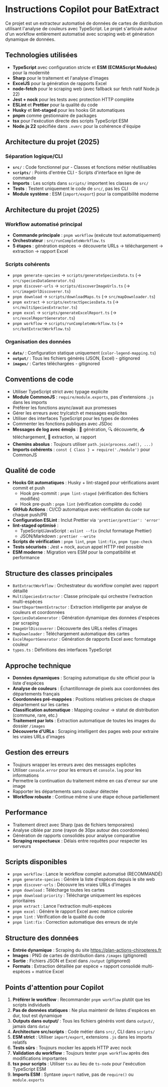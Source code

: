 <!-- Use this file to provide workspace-specific custom instructions to Copilot. For more details, visit https://code.visualstudio.com/docs/copilot/copilot-customization#_use-a-githubcopilotinstructionsmd-file -->

# Instructions Copilot pour BatExtract

Ce projet est un extracteur automatisé de données de cartes de distribution utilisant l'analyse de couleurs avec TypeScript. Le projet s'articule autour d'un workflow entièrement automatisé avec scraping web et génération dynamique de données.

## Technologies utilisées

- **TypeScript** avec configuration stricte et **ESM (ECMAScript Modules)** pour la modernité
- **Sharp** pour le traitement et l'analyse d'images
- **ExcelJS** pour la génération de rapports Excel
- **node-fetch** pour le scraping web (avec fallback sur fetch natif Node.js 22)
- **Jest + nock** pour les tests avec protection HTTP complète
- **ESLint** et **Prettier** pour la qualité du code
- **Husky** et **lint-staged** pour les hooks Git automatiques
- **pnpm** comme gestionnaire de packages
- **tsx** pour l'exécution directe des scripts TypeScript ESM
- **Node.js 22** spécifiée dans `.nvmrc` pour la cohérence d'équipe

## Architecture du projet (2025)

### Séparation logique/CLI

- **`src/`** : Code fonctionnel pur - Classes et fonctions métier réutilisables
- **`scripts/`** : Points d'entrée CLI - Scripts d'interface en ligne de commande
- **Imports** : Les scripts dans `scripts/` importent les classes de `src/`
- **Tests** : Testent uniquement le code de `src/`, pas les CLI
- **Module système** : ESM (`import/export`) pour la compatibilité moderne

## Architecture du projet (2025)

### Workflow automatisé principal

- **Commande principale** : `pnpm workflow` (exécute tout automatiquement)
- **Orchestrateur** : `src/runCompleteWorkflow.ts`
- **5 étapes** : génération espèces → découverte URLs → téléchargement → extraction → rapport Excel

### Scripts cohérents

- `pnpm generate-species` → `scripts/generateSpeciesData.ts` (→ `src/speciesDataGenerator.ts`)
- `pnpm discover-urls` → `scripts/discoverImageUrls.ts` (→ `src/imageUrlDiscoverer.ts`)
- `pnpm download` → `scripts/downloadMaps.ts` (→ `src/mapDownloader.ts`)
- `pnpm extract` → `scripts/extractSpeciesData.ts` (→ `src/multiSpeciesExtractor.ts`)
- `pnpm excel` → `scripts/generateExcelReport.ts` (→ `src/excelReportGenerator.ts`)
- `pnpm workflow` → `scripts/runCompleteWorkflow.ts` (→ `src/batExtractWorkflow.ts`)

### Organisation des données

- **`data/`** : Configuration statique uniquement (`color-legend-mapping.ts`)
- **`output/`** : Tous les fichiers générés (JSON, Excel) - gitignored
- **`images/`** : Cartes téléchargées - gitignored

## Conventions de code

- Utiliser TypeScript strict avec typage explicite
- **Module CommonJS** : `require/module.exports`, pas d'extensions `.js` dans les imports
- Préférer les fonctions async/await aux promesses
- Gérer les erreurs avec try/catch et messages explicites
- Utiliser des interfaces TypeScript pour les types de données
- Commenter les fonctions publiques avec JSDoc
- **Messages de log avec émojis** : 🧬 génération, 🔍 découverte, 📥 téléchargement, 🎨 extraction, 📊 rapport
- **Chemins absolus** : Toujours utiliser `path.join(process.cwd(), ...)`
- **Imports cohérents** : `const { Class } = require('./module')` pour CommonJS

## Qualité de code

- **Hooks Git automatiques** : Husky + lint-staged pour vérifications avant commit et push
  - Hook pre-commit : `pnpm lint-staged` (vérification des fichiers modifiés)
  - Hook pre-push : `pnpm lint` (vérification complète du code)
- **GitHub Actions** : CI/CD automatique avec vérification du code sur chaque push/PR
- **Configuration ESLint** : Inclut Prettier via `'prettier/prettier': 'error'`
- **lint-staged optimisé** :
  - TypeScript/JavaScript : `eslint --fix` (inclut formatage Prettier)
  - JSON/Markdown : `prettier --write`
- **Scripts de vérification** : `pnpm lint`, `pnpm lint:fix`, `pnpm type-check`
- **Tests sécurisés** : Jest + nock, aucun appel HTTP réel possible
- **ESM moderne** : Migration vers ESM pour la compatibilité et performance

## Structure des classes principales

- `BatExtractWorkflow` : Orchestrateur du workflow complet avec rapport détaillé
- `MultiSpeciesExtractor` : Classe principale qui orchestre l'extraction multi-espèces
- `SmartDepartmentExtractor` : Extraction intelligente par analyse de couleurs et coordonnées
- `SpeciesDataGenerator` : Génération dynamique des données d'espèces par scraping
- `ImageUrlDiscoverer` : Découverte des URLs réelles d'images
- `MapDownloader` : Téléchargement automatique des cartes
- `ExcelReportGenerator` : Génération de rapports Excel avec formatage couleur
- `types.ts` : Définitions des interfaces TypeScript

## Approche technique

- **Données dynamiques** : Scraping automatique du site officiel pour la liste d'espèces
- **Analyse de couleurs** : Échantillonnage de pixels aux coordonnées des départements français
- **Coordonnées pré-mappées** : Positions relatives précises de chaque département sur les cartes
- **Classification automatique** : Mapping couleur → statut de distribution (commune, rare, etc.)
- **Traitement par lots** : Extraction automatique de toutes les images du dossier `/images`
- **Découverte d'URLs** : Scraping intelligent des pages web pour extraire les vraies URLs d'images

## Gestion des erreurs

- Toujours wrapper les erreurs avec des messages explicites
- Utiliser `console.error` pour les erreurs et `console.log` pour les informations
- Permettre la continuation du traitement même en cas d'erreur sur une image
- Rapporter les départements sans couleur détectée
- **Workflow robuste** : Continue même si une étape échoue partiellement

## Performance

- Traitement direct avec Sharp (pas de fichiers temporaires)
- Analyse ciblée par zone (rayon de 30px autour des coordonnées)
- Génération de rapports consolidés pour analyse comparative
- **Scraping respectueux** : Délais entre requêtes pour respecter les serveurs

## Scripts disponibles

- `pnpm workflow` : Lance le workflow complet automatisé (RECOMMANDÉ)
- `pnpm generate-species` : Génère la liste d'espèces depuis le site web
- `pnpm discover-urls` : Découvre les vraies URLs d'images
- `pnpm download` : Télécharge toutes les cartes
- `pnpm download:priority` : Télécharge uniquement les espèces prioritaires
- `pnpm extract` : Lance l'extraction multi-espèces
- `pnpm excel` : Génère le rapport Excel avec matrice colorée
- `pnpm lint` : Vérification de la qualité du code
- `pnpm lint:fix` : Correction automatique des erreurs de style

## Structure des données

- **Entrée dynamique** : Scraping du site https://plan-actions-chiropteres.fr
- **Images** : PNG de cartes de distribution dans `/images` (gitignored)
- **Sortie** : Fichiers JSON et Excel dans `/output` (gitignored)
- **Formats** : Extraction détaillée par espèce + rapport consolidé multi-espèces + matrice Excel

## Points d'attention pour Copilot

1. **Préférer le workflow** : Recommander `pnpm workflow` plutôt que les scripts individuels
2. **Pas de données statiques** : Ne plus maintenir de listes d'espèces en dur, tout est dynamique
3. **Outputs dans output/** : Tous les fichiers générés vont dans `output/`, jamais dans `data/`
4. **Architecture src/scripts** : Code métier dans `src/`, CLI dans `scripts/`
5. **ESM strict** : Utiliser `import/export`, extensions `.js` dans les imports relatifs
6. **Tests sûrs** : Toujours mocker les appels HTTP avec nock
7. **Validation du workflow** : Toujours tester `pnpm workflow` après des modifications importantes
8. **tsx pour scripts** : Utiliser `tsx` au lieu de `ts-node` pour l'exécution TypeScript ESM
9. **Imports ESM** : Syntaxe `import` native, pas de `require()` ou `module.exports`
